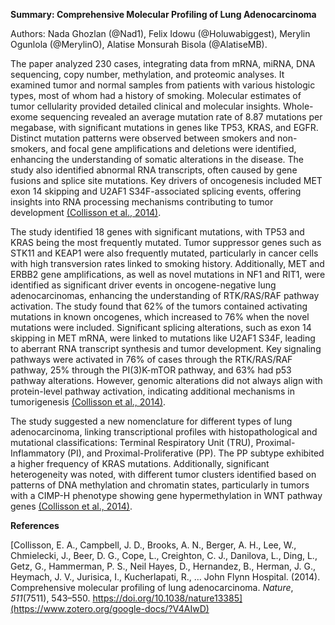 <!--StartFragment-->

**Summary: Comprehensive Molecular Profiling of Lung Adenocarcinoma**

Authors: Nada Ghozlan (@Nad1), Felix Idowu (@Holuwabiggest), Merylin Ogunlola (@MerylinO), Alatise Monsurah Bisola (@AlatiseMB).

The paper analyzed 230 cases, integrating data from mRNA, miRNA, DNA sequencing, copy number, methylation, and proteomic analyses. It examined tumor and normal samples from patients with various histologic types, most of whom had a history of smoking. Molecular estimates of tumor cellularity provided detailed clinical and molecular insights. Whole-exome sequencing revealed an average mutation rate of 8.87 mutations per megabase, with significant mutations in genes like TP53, KRAS, and EGFR. Distinct mutation patterns were observed between smokers and non-smokers, and focal gene amplifications and deletions were identified, enhancing the understanding of somatic alterations in the disease. The study also identified abnormal RNA transcripts, often caused by gene fusions and splice site mutations. Key drivers of oncogenesis included MET exon 14 skipping and U2AF1 S34F-associated splicing events, offering insights into RNA processing mechanisms contributing to tumor development [(Collisson et al., 2014)](https://www.zotero.org/google-docs/?iLmsie).

The study identified 18 genes with significant mutations, with TP53 and KRAS being the most frequently mutated. Tumor suppressor genes such as STK11 and KEAP1 were also frequently mutated, particularly in cancer cells with high transversion rates linked to smoking history. Additionally, MET and ERBB2 gene amplifications, as well as novel mutations in NF1 and RIT1, were identified as significant driver events in oncogene-negative lung adenocarcinomas, enhancing the understanding of RTK/RAS/RAF pathway activation. The study found that 62% of the tumors contained activating mutations in known oncogenes, which increased to 76% when the novel mutations were included. Significant splicing alterations, such as exon 14 skipping in MET mRNA, were linked to mutations like U2AF1 S34F, leading to aberrant RNA transcript synthesis and tumor development. Key signaling pathways were activated in 76% of cases through the RTK/RAS/RAF pathway, 25% through the PI(3)K-mTOR pathway, and 63% had p53 pathway alterations. However, genomic alterations did not always align with protein-level pathway activation, indicating additional mechanisms in tumorigenesis [(Collisson et al., 2014)](https://www.zotero.org/google-docs/?tlYa80).

The study suggested a new nomenclature for different types of lung adenocarcinoma, linking transcriptional profiles with histopathological and mutational classifications: Terminal Respiratory Unit (TRU), Proximal-Inflammatory (PI), and Proximal-Proliferative (PP). The PP subtype exhibited a higher frequency of KRAS mutations. Additionally, significant heterogeneity was noted, with different tumor clusters identified based on patterns of DNA methylation and chromatin states, particularly in tumors with a CIMP-H phenotype showing gene hypermethylation in WNT pathway genes [(Collisson et al., 2014)](https://www.zotero.org/google-docs/?gHrJwH).

**References**

[Collisson, E. A., Campbell, J. D., Brooks, A. N., Berger, A. H., Lee, W., Chmielecki, J., Beer, D. G., Cope, L., Creighton, C. J., Danilova, L., Ding, L., Getz, G., Hammerman, P. S., Neil Hayes, D., Hernandez, B., Herman, J. G., Heymach, J. V., Jurisica, I., Kucherlapati, R., … John Flynn Hospital. (2014). Comprehensive molecular profiling of lung adenocarcinoma. _Nature_, _511_(7511), 543–550. https://doi.org/10.1038/nature13385](https://www.zotero.org/google-docs/?V4AIwD)

<!--EndFragment-->
